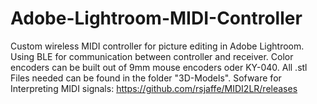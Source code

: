 # Adobe-Lightroom-MIDI-Controller
Custom wireless MIDI controller for picture editing in Adobe Lightroom.
Using BLE for communication between controller and receiver. 
Color encoders can be built out of 9mm mouse encoders oder KY-040.
All .stl Files needed can be found in the folder "3D-Models".
Sofware for Interpreting MIDI signals: https://github.com/rsjaffe/MIDI2LR/releases
